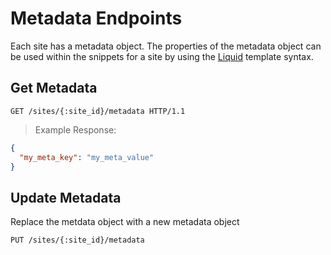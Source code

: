 # Metadata Endpoints

Each site has a metadata object. The properties of the metadata object can be used within the snippets for a site by using the [Liquid](https://github.com/Shopify/liquid) template syntax.

## Get Metadata

``` http
GET /sites/{:site_id}/metadata HTTP/1.1
```

> Example Response:

``` json
{
  "my_meta_key": "my_meta_value"
}
```

## Update Metadata

Replace the metdata object with a new metadata object

`PUT /sites/{:site_id}/metadata`

